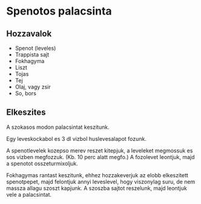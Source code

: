 # Spenotos palacsinta

## Hozzavalok

  * Spenot (leveles)
  * Trappista sajt
  * Fokhagyma
  * Liszt
  * Tojas
  * Tej
  * Olaj, vagy zsir
  * So, bors

## Elkeszites

A szokasos modon palacsintat keszitunk.

Egy leveskockabol es 3 dl vizbol huslevesalapot fozunk.

A spenotlevelek kozepso merev reszet kitepjuk, a leveleket megmossuk es sos vizben megfozzuk. (Kb. 10 perc alatt megfo.) A fozolevet leontjuk, majd a spenotot osszeturmixoljuk.

Fokhagymas rantast keszitunk, ehhez hozzakeverjuk az elobb elkeszitett spenotpepet, majd felontjuk annyi leveslevel, hogy viszonylag suru, de nem massza allagu szoszt kapjunk. A szoszba sajtot reszelunk, majd leontjuk vele a palacsintat.

